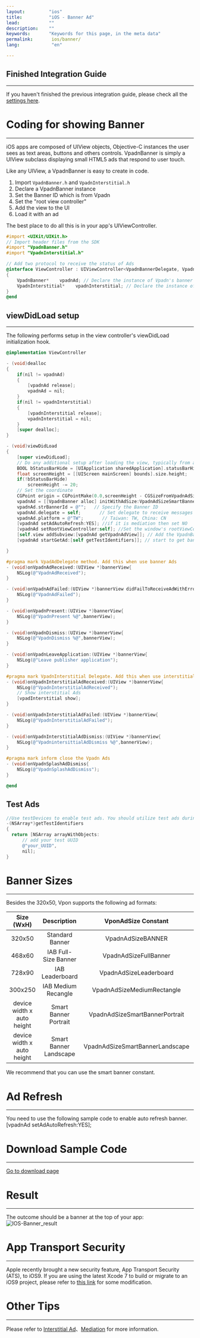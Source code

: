 ```yaml
---
layout:         "ios"
title:          "iOS - Banner Ad"
lead:           ""
description:    ""
keywords:       "Keywords for this page, in the meta data"
permalink:       ios/banner/
lang:            "en"

---
```

## Finished Integration Guide
---
If you haven't finished the previous integration guide, please check all the [settings here]({{site.baseurl}}/ios/integration-guide/).

# Coding for showing Banner
---
iOS apps are composed of UIView objects, Objective-C instances the user sees as text areas, buttons and others controls. VpadnBanner is simply a UIView subclass displaying small HTML5 ads that respond to user touch.

Like any UIView, a VpadnBanner is easy to create in code.


1. Import `VpadnBanner.h` and `VpadnInterstitial.h`
2. Declare a VpadnBanner instance
4. Set the Banner ID which is from Vpadn
5. Set the "root view controller"
6. Add the view to the UI
6. Load it with an ad

The best place to do all this is in your app's UIViewController.

```Objective-C
#import <UIKit/UIKit.h>
// Import header files from the SDK
#import "VpadnBanner.h"
#import "VpadnInterstitial.h"

// Add two protocol to receive the status of Ads
@interface ViewController : UIViewController<VpadnBannerDelegate, VpadnInterstitialDelegate>
{
    VpadnBanner*    vpadnAd; // Declare the instance of Vpadn's banner Ads
    VpadnInterstitial*    vpadnInterstitial; // Declare the instance of Vpadn's interstitial Ads
}
@end
```

## viewDidLoad setup
---
The following performs setup in the view controller's viewDidLoad initialization hook.

```Objective-C
@implementation ViewController

- (void)dealloc
{
    if(nil != vpadnAd)
    {
        [vpadnAd release];
        vpadnAd = nil;
    }
    if(nil != vpadnInterstitial)
    {
        [vpadnInterstitial release];
        vpadnInterstitial = nil;
    }
    [super dealloc];
}

- (void)viewDidLoad
{
    [super viewDidLoad];
	// Do any additional setup after loading the view, typically from a nib.
    BOOL bStatusBarHide = [UIApplication sharedApplication].statusBarHidden;
    float screenHeight = [[UIScreen mainScreen] bounds].size.height;
    if(!bStatusBarHide)
        screenHeight -= 20;
    // Set the coordinate
    CGPoint origin = CGPointMake(0.0,screenHeight - CGSizeFromVpadnAdSize(VpadnAdSizeSmartBannerPortrait).height);
    vpadnAd = [[VpadnBanner alloc] initWithAdSize:VpadnAdSizeSmartBannerPortrait origin:origin];  //initialize the instance of banner
    vpadnAd.strBannerId = @"";   // Specify the Banner ID
    vpadnAd.delegate = self;       // Set delegate to receive messages from protocol
    vpadnAd.platform = @"TW";       // Taiwan: TW, China: CN
    [vpadnAd setAdAutoRefresh:YES]; //if it is mediation then set NO
    [vpadnAd setRootViewController:self]; //Set the window's rootViewController here so that the Ads can execute successfully
    [self.view addSubview:[vpadnAd getVpadnAdView]]; // Add the VpadnBanner's view in this ViewController
    [vpadnAd startGetAd:[self getTestIdentifiers]]; // start to get banner Ads

}

#pragma mark VpadAdDelegate method. Add this when use banner Ads
- (void)onVpadnAdReceived:(UIView *)bannerView{
    NSLog(@"VpadnAdReceived");
}

- (void)onVpadnAdFailed:(UIView *)bannerView didFailToReceiveAdWithError:(NSError *)error{
    NSLog(@"VpadnAdFailed");
}

- (void)onVpadnPresent:(UIView *)bannerView{
    NSLog(@"VpadnPresent %@",bannerView);
}

- (void)onVpadnDismiss:(UIView *)bannerView{
    NSLog(@"VpadnDismiss %@",bannerView);
}

- (void)onVpadnLeaveApplication:(UIView *)bannerView{
    NSLog(@"Leave publisher application");
}

#pragma mark VpadnInterstitial Delegate. Add this when use interstitial Ads
- (void)onVpadnInterstitialAdReceived:(UIView *)bannerView{
    NSLog(@"VpadnInterstitialAdReceived");
    // Show interstitial Ads
    [vpadInterstitial show];
}

- (void)onVpadnInterstitialAdFailed:(UIView *)bannerView{
    NSLog(@"VpadnInterstitialAdFailed");
}

- (void)onVpadnInterstitialAdDismiss:(UIView *)bannerView{
    NSLog(@"VpadnintersittialAdDismiss %@",bannerView);
}

#pragma mark inform close the Vpadn Ads
- (void)onVpadnSplashAdDismiss{
    NSLog(@"VpadnSplashAdDismiss");
}

@end
```

## Test Ads

```objective-c
//Use testDevices to enable test ads. You should utilize test ads during development to avoid generating false impressions. Here is a sample snippet:
-(NSArray*)getTestIdentifiers
{
  return [NSArray arrayWithObjects:
      // add your test UUID
      @"your_UUID",
      nil];
}
```


# Banner Sizes
---
Besides the 320x50, Vpon supports the following ad formats:

Size (WxH)                 |Description             |  VponAdSize Constant           | Devices
:------------------------: | :---------------------:| :-----------------------------:|:-----------:
320x50                     | Standard Banner        | VpadnAdSizeBANNER              |iPhone & iPad
468x60                     | IAB Full-Size Banner   |VpadnAdSizeFullBanner           |iPad
728x90                     | IAB  Leaderboard       |  VpadnAdSizeLeaderboard        |iPad
300x250                    |IAB Medium Recangle     |VpadnAdSizeMediumRectangle      |iPad
device width x auto height |Smart Banner Portrait   |  VpadnAdSizeSmartBannerPortrait |iPhone & iPad
device width x auto height |Smart Banner Landscape  |VpadnAdSizeSmartBannerLandscape  |iPhone & iPad

We recommend that you can use the smart banner constant.

# Ad Refresh
---
You need to use the following sample code to enable auto refresh banner.
  [vpadnAd setAdAutoRefresh:YES];


# Download Sample Code
---
[Go to download page]

# Result
---
The outcome should be a banner at the top of your app:
![IOS-Banner_result]


# App Transport Security
---
Apple recently brought a new security feature, App Transport Security (ATS), to iOS9. If you are using the latest Xcode 7 to build or migrate to an iOS9 project, please refer to [this link] for some modification.

# Other Tips
---
Please refer to [Interstitial Ad](../Interstitial)、[Mediation](../mediation) for more information.


[IOS-Banner_result]: {{site.imgurl}}/IOS-Banner_result.png
[Go to download page]: ../download/
[this link]: {{site.baseurl}}/zh-tw/ios/latest-news/ios9ats/
